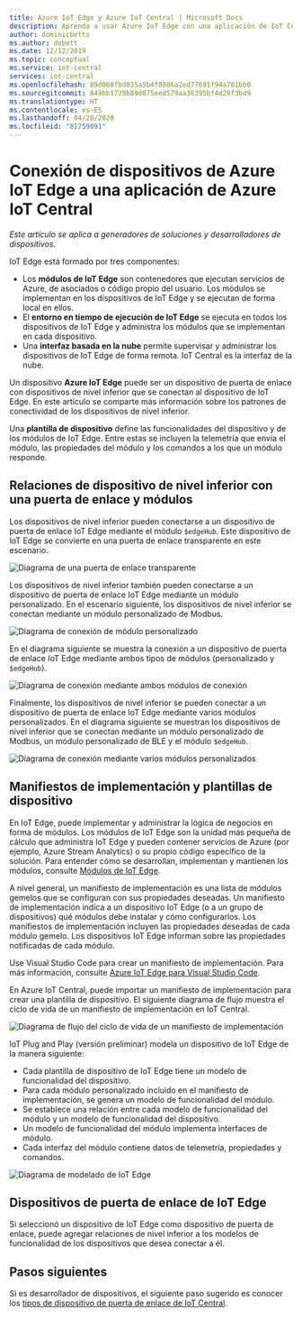 ```yaml
---
title: Azure IoT Edge y Azure IoT Central | Microsoft Docs
description: Aprenda a usar Azure IoT Edge con una aplicación de IoT Central.
author: dominicbetts
ms.author: dobett
ms.date: 12/12/2019
ms.topic: conceptual
ms.service: iot-central
services: iot-central
ms.openlocfilehash: 89d068fbd835a5b4f8886a2ed77691f94a701bb0
ms.sourcegitcommit: 849bb1729b89d075eed579aa36395bf4d29f3bd9
ms.translationtype: HT
ms.contentlocale: es-ES
ms.lasthandoff: 04/28/2020
ms.locfileid: "81759091"
---
```

# <a name="connect-azure-iot-edge-devices-to-an-azure-iot-central-application"></a>Conexión de dispositivos de Azure IoT Edge a una aplicación de Azure IoT Central

*Este artículo se aplica a generadores de soluciones y desarrolladores de dispositivos.*

IoT Edge está formado por tres componentes:

* Los **módulos de IoT Edge** son contenedores que ejecutan servicios de Azure, de asociados o código propio del usuario. Los módulos se implementan en los dispositivos de IoT Edge y se ejecutan de forma local en ellos.
* El **entorno en tiempo de ejecución de IoT Edge** se ejecuta en todos los dispositivos de IoT Edge y administra los módulos que se implementan en cada dispositivo.
* Una **interfaz basada en la nube** permite supervisar y administrar los dispositivos de IoT Edge de forma remota. IoT Central es la interfaz de la nube.

Un dispositivo **Azure IoT Edge** puede ser un dispositivo de puerta de enlace con dispositivos de nivel inferior que se conectan al dispositivo de IoT Edge. En este artículo se comparte más información sobre los patrones de conectividad de los dispositivos de nivel inferior.

Una **plantilla de dispositivo** define las funcionalidades del dispositivo y de los módulos de IoT Edge. Entre estas se incluyen la telemetría que envía el módulo, las propiedades del módulo y los comandos a los que un módulo responde.

## <a name="downstream-device-relationships-with-a-gateway-and-modules"></a>Relaciones de dispositivo de nivel inferior con una puerta de enlace y módulos

Los dispositivos de nivel inferior pueden conectarse a un dispositivo de puerta de enlace IoT Edge mediante el módulo `$edgeHub`. Este dispositivo de IoT Edge se convierte en una puerta de enlace transparente en este escenario.

![Diagrama de una puerta de enlace transparente](./media/concepts-iot-edge/gateway-transparent.png)

Los dispositivos de nivel inferior también pueden conectarse a un dispositivo de puerta de enlace IoT Edge mediante un módulo personalizado. En el escenario siguiente, los dispositivos de nivel inferior se conectan mediante un módulo personalizado de Modbus.

![Diagrama de conexión de módulo personalizado](./media/concepts-iot-edge/gateway-module.png)

En el diagrama siguiente se muestra la conexión a un dispositivo de puerta de enlace IoT Edge mediante ambos tipos de módulos (personalizado y `$edgeHub`).  

![Diagrama de conexión mediante ambos módulos de conexión](./media/concepts-iot-edge/gateway-module-transparent.png)

Finalmente, los dispositivos de nivel inferior se pueden conectar a un dispositivo de puerta de enlace IoT Edge mediante varios módulos personalizados. En el diagrama siguiente se muestran los dispositivos de nivel inferior que se conectan mediante un módulo personalizado de Modbus, un módulo personalizado de BLE y el módulo `$edgeHub`. 

![Diagrama de conexión mediante varios módulos personalizados](./media/concepts-iot-edge/gateway-module2-transparent.png)

## <a name="deployment-manifests-and-device-templates"></a>Manifiestos de implementación y plantillas de dispositivo

En IoT Edge, puede implementar y administrar la lógica de negocios en forma de módulos. Los módulos de IoT Edge son la unidad más pequeña de cálculo que administra IoT Edge y pueden contener servicios de Azure (por ejemplo, Azure Stream Analytics) o su propio código específico de la solución. Para entender cómo se desarrollan, implementan y mantienen los módulos, consulte [Módulos de IoT Edge](../../iot-edge/iot-edge-modules.md).

A nivel general, un manifiesto de implementación es una lista de módulos gemelos que se configuran con sus propiedades deseadas. Un manifiesto de implementación indica a un dispositivo IoT Edge (o a un grupo de dispositivos) qué módulos debe instalar y cómo configurarlos. Los manifiestos de implementación incluyen las propiedades deseadas de cada módulo gemelo. Los dispositivos IoT Edge informan sobre las propiedades notificadas de cada módulo.

Use Visual Studio Code para crear un manifiesto de implementación. Para más información, consulte [Azure IoT Edge para Visual Studio Code](https://marketplace.visualstudio.com/items?itemName=vsciot-vscode.azure-iot-edge).

En Azure IoT Central, puede importar un manifiesto de implementación para crear una plantilla de dispositivo. El siguiente diagrama de flujo muestra el ciclo de vida de un manifiesto de implementación en IoT Central.

![Diagrama de flujo del ciclo de vida de un manifiesto de implementación](./media/concepts-iot-edge/dmflow.png)

IoT Plug and Play (versión preliminar) modela un dispositivo de IoT Edge de la manera siguiente:

* Cada plantilla de dispositivo de IoT Edge tiene un modelo de funcionalidad del dispositivo.
* Para cada módulo personalizado incluido en el manifiesto de implementación, se genera un modelo de funcionalidad del módulo.
* Se establece una relación entre cada modelo de funcionalidad del módulo y un modelo de funcionalidad del dispositivo.
* Un modelo de funcionalidad del módulo implementa interfaces de módulo.
* Cada interfaz del módulo contiene datos de telemetría, propiedades y comandos.

![Diagrama de modelado de IoT Edge](./media/concepts-iot-edge/edgemodelling.png)

## <a name="iot-edge-gateway-devices"></a>Dispositivos de puerta de enlace de IoT Edge

Si seleccionó un dispositivo de IoT Edge como dispositivo de puerta de enlace, puede agregar relaciones de nivel inferior a los modelos de funcionalidad de los dispositivos que desea conectar a él.

## <a name="next-steps"></a>Pasos siguientes

Si es desarrollador de dispositivos, el siguiente paso sugerido es conocer los [tipos de dispositivo de puerta de enlace de IoT Central](./tutorial-define-gateway-device-type.md).
